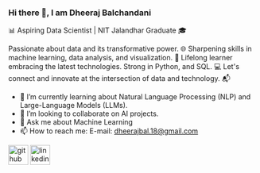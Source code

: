 ### Hi there 👋, I am Dheeraj Balchandani

📊 Aspiring Data Scientist | NIT Jalandhar Graduate 🎓

Passionate about data and its transformative power. 🌐 Sharpening skills in machine learning, data analysis, and visualization. 🚀 Lifelong learner embracing the latest technologies. Strong in Python, and SQL. 💻 Let's connect and innovate at the intersection of data and technology. 📬


- 🌱 I’m currently learning about Natural Language Processing (NLP) and Large-Language Models (LLMs). 
- 👯 I’m looking to collaborate on AI projects. 
- 💬 Ask me about Machine Learning 
- 📫 How to reach me: E-mail: dheerajbal.18@gmail.com 


[<img src='https://cdn.jsdelivr.net/npm/simple-icons@3.0.1/icons/github.svg' alt='github' height='40'>](https://github.com/Dheeraj-Bal)  [<img src='https://cdn.jsdelivr.net/npm/simple-icons@3.0.1/icons/linkedin.svg' alt='linkedin' height='40'>](https://www.linkedin.com/in/https://www.linkedin.com/in/dheeraj-balchandani//)  

